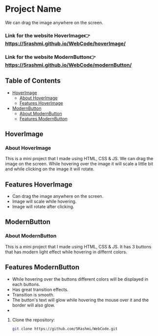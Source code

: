 # Project Name

We can drag the image anywhere on the screen.

### Link for the website HoverImage👉 https://5rashmi.github.io/WebCode/hoverImage/
### Link for the website ModernButton👉 https://5rashmi.github.io/WebCode/modernButton/

## Table of Contents

- [HoverImage](#hoverimage)
  - [About HoverImage](#about-hoverimage)
  - [Features HoverImage](#features-hoverimage)
- [ModernButton](#modernbutton)
  - [About ModernButton](#about-modernbutton)
  - [Features ModernButton](#features-modernbutton)

## HoverImage

### About HoverImage

This is a mini project that I made using HTML, CSS & JS.
We can drag the image on the screen. While hovering over the image it will scale a little bit and while clicking on the image it will rotate.

## Features HoverImage

- Can drag the image anywhere on the screen.
- Image will scale while hovering.
- Image will rotate after clicking.

## ModernButton

### About ModernButton

This is a mini project that I made using HTML, CSS & JS.
It has 3 buttons that has modern light effect while hovering in differnt colors.

## Features ModernButton

- While hovering over the buttons different colors will be displayed in each buttons.
- Has great transition effects.
- Transition is smooth.
- The button's text will glow while hovering the mouse over it and the border will also glow.
- 
  
1. Clone the repository:
   ```sh
   git clone https://github.com/5Rashmi/WebCode.git
